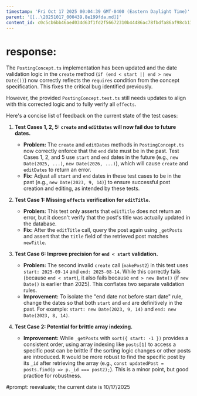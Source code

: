 ```yaml
---
timestamp: 'Fri Oct 17 2025 00:04:39 GMT-0400 (Eastern Daylight Time)'
parent: '[[..\20251017_000439.8e199fda.md]]'
content_id: c0c5cb6bb46aed034d63f1fd2f56672310b44486ac78fbdfa86af98cb117ffb0
---
```


# response:

The `PostingConcept.ts` implementation has been updated and the date validation logic in the `create` method (`if (end < start || end > new Date())`) now correctly reflects the `requires` condition from the concept specification. This fixes the critical bug identified previously.

However, the provided `PostingConcept.test.ts` still needs updates to align with this corrected logic and to fully verify all `effects`.

Here's a concise list of feedback on the current state of the test cases:

1. **Test Cases 1, 2, 5: `create` and `editDates` will now fail due to future dates.**
   * **Problem:** The `create` and `editDates` methods in `PostingConcept.ts` now correctly enforce that the `end` date must be in the past. Test Cases 1, 2, and 5 use `start` and `end` dates in the future (e.g., `new Date(2025, ...)`, `new Date(2026, ...)`), which will cause `create` and `editDates` to return an error.
   * **Fix:** Adjust all `start` and `end` dates in these test cases to be in the past (e.g., `new Date(2023, 9, 14)`) to ensure successful post creation and editing, as intended by these tests.

2. **Test Case 1: Missing `effects` verification for `editTitle`.**
   * **Problem:** This test only asserts that `editTitle` does not return an error, but it doesn't verify that the post's title was actually updated in the database.
   * **Fix:** After the `editTitle` call, query the post again using `_getPosts` and assert that the `title` field of the retrieved post matches `newTitle`.

3. **Test Case 6: Improve precision for `end < start` validation.**
   * **Problem:** The second invalid `create` call (`makePost2`) in this test uses `start: 2025-09-14` and `end: 2025-08-14`. While this correctly fails (because `end < start`), it also fails because `end > new Date()` (if `new Date()` is earlier than 2025). This conflates two separate validation rules.
   * **Improvement:** To isolate the "end date not before start date" rule, change the dates so that both `start` and `end` are definitively in the past. For example: `start: new Date(2023, 9, 14)` and `end: new Date(2023, 8, 14)`.

4. **Test Case 2: Potential for brittle array indexing.**
   * **Improvement:** While `_getPosts` with `sort({ start: -1 })` provides a consistent order, using array indexing like `posts[1]` to access a specific post can be brittle if the sorting logic changes or other posts are introduced. It would be more robust to find the specific post by its `_id` after retrieving the array (e.g., `const updatedPost = posts.find(p => p._id === post2);`). This is a minor point, but good practice for robustness.

\#prompt: reevaluate; the current date is 10/17/2025
